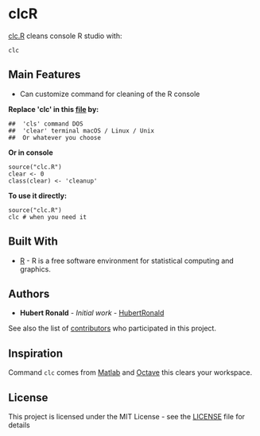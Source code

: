 # clcR
[clc.R](https://github.com/HubertRonald/clcR/blob/master/clc.R) cleans console R studio with:<br/>
```
clc
```

## Main Features
* Can customize command for cleaning of the R console

**Replace 'clc' in this [file](https://github.com/HubertRonald/clcR/blob/master/clc.R) by:**
```
##  'cls' command DOS
##  'clear' terminal macOS / Linux / Unix
##  Or whatever you choose
```

**Or in console**
```
source("clc.R")
clear <- 0
class(clear) <- 'cleanup'
```

**To use it directly:**
```
source("clc.R")
clc # when you need it
```


## Built With

* [R](https://www.r-project.org/) - R is a free software environment for statistical computing and graphics.


## Authors

* **Hubert Ronald** - *Initial work* - [HubertRonald](https://github.com/HubertRonald)

See also the list of [contributors](https://github.com/HubertRonald/clcR/contributors) who participated in this project.


## Inspiration

Command ```clc``` comes from [Matlab](https://www.mathworks.com/products/matlab.html) and [Octave](https://www.gnu.org/software/octave/) this clears your workspace.


## License

This project is licensed under the MIT License - see the [LICENSE](LICENSE) file for details
